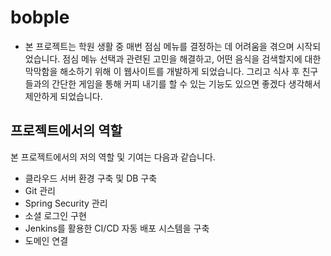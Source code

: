 ﻿# bobple
- 본 프로젝트는 학원 생활 중 매번 점심 메뉴를 결정하는 데 어려움을 겪으며 시작되었습니다. 점심 메뉴 선택과 관련된 고민을 해결하고, 어떤 음식을 검색할지에 대한 막막함을 해소하기 위해 이 웹사이트를 개발하게 되었습니다. 그리고 식사 후 친구들과의 간단한 게임을 통해 커피 내기를 할 수 있는 기능도 있으면 좋겠다 생각해서 제안하게 되었습니다.
## 프로젝트에서의 역할
본 프로젝트에서의 저의 역할 및 기여는 다음과 같습니다.
  - 클라우드 서버 환경 구축 및 DB 구축
  - Git 관리
  - Spring Security 관리
  - 소셜 로그인 구현
  - Jenkins를 활용한 CI/CD 자동 배포 시스템을 구축
  - 도메인 연결
